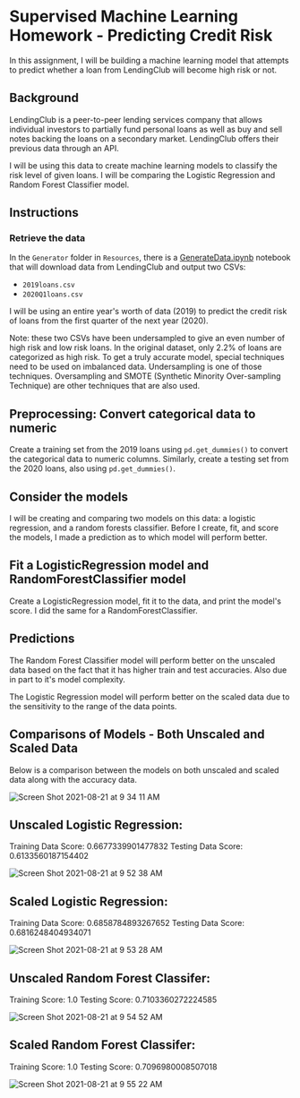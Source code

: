 # Supervised Machine Learning Homework - Predicting Credit Risk

In this assignment, I will be building a machine learning model that attempts to predict whether a loan from LendingClub will become high risk or not. 

## Background

LendingClub is a peer-to-peer lending services company that allows individual investors to partially fund personal loans as well as buy and sell notes backing the loans on a secondary market. LendingClub offers their previous data through an API.

I will be using this data to create machine learning models to classify the risk level of given loans. I will be comparing the Logistic Regression and Random Forest Classifier model.

## Instructions

### Retrieve the data

In the `Generator` folder in `Resources`, there is a [GenerateData.ipynb](/Resources/Generator/GenerateData.ipynb) notebook that will download data from LendingClub and output two CSVs: 

* `2019loans.csv`
* `2020Q1loans.csv`

I will be using an entire year's worth of data (2019) to predict the credit risk of loans from the first quarter of the next year (2020).

Note: these two CSVs have been undersampled to give an even number of high risk and low risk loans. In the original dataset, only 2.2% of loans are categorized as high risk. To get a truly accurate model, special techniques need to be used on imbalanced data. Undersampling is one of those techniques. Oversampling and SMOTE (Synthetic Minority Over-sampling Technique) are other techniques that are also used.

## Preprocessing: Convert categorical data to numeric

Create a training set from the 2019 loans using `pd.get_dummies()` to convert the categorical data to numeric columns. Similarly, create a testing set from the 2020 loans, also using `pd.get_dummies()`.

## Consider the models

I will be creating and comparing two models on this data: a logistic regression, and a random forests classifier. Before I create, fit, and score the models, I made a prediction as to which model will perform better. 

## Fit a LogisticRegression model and RandomForestClassifier model

Create a LogisticRegression model, fit it to the data, and print the model's score. I did the same for a RandomForestClassifier. 

## Predictions 

The Random Forest Classifier model will perform better on the unscaled data based on the fact that it has higher train and test accuracies. Also due in part to it's model complexity. 

The Logistic Regression model will perform better on the scaled data due to the sensitivity to the range of the data points.

## Comparisons of Models - Both Unscaled and Scaled Data

Below is a comparison between the models on both unscaled and scaled data along with the accuracy data.

![Screen Shot 2021-08-21 at 9 34 11 AM](https://user-images.githubusercontent.com/78628287/130323465-1182a61f-e307-4d44-8d6d-15cb9ddad177.png)

## Unscaled Logistic Regression:

Training Data Score: 0.6677339901477832
Testing Data Score: 0.6133560187154402

![Screen Shot 2021-08-21 at 9 52 38 AM](https://user-images.githubusercontent.com/78628287/130323924-abce1baf-c1d3-454f-af5b-dafa8f783bc5.png)

## Scaled Logistic Regression:

Training Data Score: 0.6858784893267652
Testing Data Score: 0.6816248404934071

![Screen Shot 2021-08-21 at 9 53 28 AM](https://user-images.githubusercontent.com/78628287/130323957-14ee6c2e-e07f-4075-ab07-a5b59632218f.png)

## Unscaled Random Forest Classifer:

Training Score: 1.0
Testing Score: 0.7103360272224585

![Screen Shot 2021-08-21 at 9 54 52 AM](https://user-images.githubusercontent.com/78628287/130323974-8a881db0-5c58-4729-aba9-3a0c28e8bd86.png)

## Scaled Random Forest Classifer:

Training Score: 1.0
Testing Score: 0.7096980008507018

![Screen Shot 2021-08-21 at 9 55 22 AM](https://user-images.githubusercontent.com/78628287/130323984-87fd18ae-22e8-4ccf-82cd-8aaacdf95301.png)
